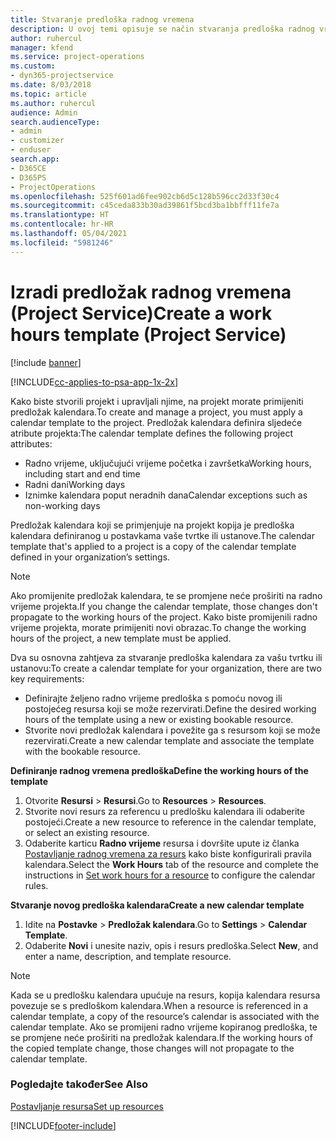 ```yaml
---
title: Stvaranje predloška radnog vremena
description: U ovoj temi opisuje se način stvaranja predloška radnog vremena u aplikaciji Project Service.
author: ruhercul
manager: kfend
ms.service: project-operations
ms.custom:
- dyn365-projectservice
ms.date: 8/03/2018
ms.topic: article
ms.author: ruhercul
audience: Admin
search.audienceType:
- admin
- customizer
- enduser
search.app:
- D365CE
- D365PS
- ProjectOperations
ms.openlocfilehash: 525f601ad6fee902cb6d5c128b596cc2d33f30c4
ms.sourcegitcommit: c45ceda833b30ad39861f5bcd3ba1bbfff11fe7a
ms.translationtype: HT
ms.contentlocale: hr-HR
ms.lasthandoff: 05/04/2021
ms.locfileid: "5981246"
---
```

# <a name="create-a-work-hours-template-project-service"></a><span data-ttu-id="00f0f-103">Izradi predložak radnog vremena (Project Service)</span><span class="sxs-lookup"><span data-stu-id="00f0f-103">Create a work hours template (Project Service)</span></span>

[!include [banner](../includes/psa-now-project-operations.md)]

[!INCLUDE[cc-applies-to-psa-app-1x-2x](../includes/cc-applies-to-psa-app-3x.md)]

<span data-ttu-id="00f0f-104">Kako biste stvorili projekt i upravljali njime, na projekt morate primijeniti predložak kalendara.</span><span class="sxs-lookup"><span data-stu-id="00f0f-104">To create and manage a project, you must apply a calendar template to the project.</span></span> <span data-ttu-id="00f0f-105">Predložak kalendara definira sljedeće atribute projekta:</span><span class="sxs-lookup"><span data-stu-id="00f0f-105">The calendar template defines the following project attributes:</span></span>

- <span data-ttu-id="00f0f-106">Radno vrijeme, uključujući vrijeme početka i završetka</span><span class="sxs-lookup"><span data-stu-id="00f0f-106">Working hours, including start and end time</span></span>
- <span data-ttu-id="00f0f-107">Radni dani</span><span class="sxs-lookup"><span data-stu-id="00f0f-107">Working days</span></span>
- <span data-ttu-id="00f0f-108">Iznimke kalendara poput neradnih dana</span><span class="sxs-lookup"><span data-stu-id="00f0f-108">Calendar exceptions such as non-working days</span></span>

<span data-ttu-id="00f0f-109">Predložak kalendara koji se primjenjuje na projekt kopija je predloška kalendara definiranog u postavkama vaše tvrtke ili ustanove.</span><span class="sxs-lookup"><span data-stu-id="00f0f-109">The calendar template that's applied to a project is a copy of the calendar template defined in your organization’s settings.</span></span>

> [!NOTE]
> <span data-ttu-id="00f0f-110">Ako promijenite predložak kalendara, te se promjene neće proširiti na radno vrijeme projekta.</span><span class="sxs-lookup"><span data-stu-id="00f0f-110">If you change the calendar template, those changes don't propagate to the working hours of the project.</span></span> <span data-ttu-id="00f0f-111">Kako biste promijenili radno vrijeme projekta, morate primijeniti novi obrazac.</span><span class="sxs-lookup"><span data-stu-id="00f0f-111">To change the working hours of the project, a new template must be applied.</span></span>

<span data-ttu-id="00f0f-112">Dva su osnovna zahtjeva za stvaranje predloška kalendara za vašu tvrtku ili ustanovu:</span><span class="sxs-lookup"><span data-stu-id="00f0f-112">To create a calendar template for your organization, there are two key requirements:</span></span>

- <span data-ttu-id="00f0f-113">Definirajte željeno radno vrijeme predloška s pomoću novog ili postojećeg resursa koji se može rezervirati.</span><span class="sxs-lookup"><span data-stu-id="00f0f-113">Define the desired working hours of the template using a new or existing bookable resource.</span></span>
- <span data-ttu-id="00f0f-114">Stvorite novi predložak kalendara i povežite ga s resursom koji se može rezervirati.</span><span class="sxs-lookup"><span data-stu-id="00f0f-114">Create a new calendar template and associate the template with the bookable resource.</span></span>

<span data-ttu-id="00f0f-115">**Definiranje radnog vremena predloška**</span><span class="sxs-lookup"><span data-stu-id="00f0f-115">**Define the working hours of the template**</span></span>

1. <span data-ttu-id="00f0f-116">Otvorite **Resursi** \> **Resursi**.</span><span class="sxs-lookup"><span data-stu-id="00f0f-116">Go to **Resources** \> **Resources**.</span></span>
2. <span data-ttu-id="00f0f-117">Stvorite novi resurs za referencu u predlošku kalendara ili odaberite postojeći.</span><span class="sxs-lookup"><span data-stu-id="00f0f-117">Create a new resource to reference in the calendar template, or select an existing resource.</span></span>
3. <span data-ttu-id="00f0f-118">Odaberite karticu **Radno vrijeme** resursa i dovršite upute iz članka [Postavljanje radnog vremena za resurs](https://docs.microsoft.com/dynamics365/field-service/set-work-hours-resource) kako biste konfigurirali pravila kalendara.</span><span class="sxs-lookup"><span data-stu-id="00f0f-118">Select the **Work Hours** tab of the resource and complete the instructions in [Set work hours for a resource](https://docs.microsoft.com/dynamics365/field-service/set-work-hours-resource) to configure the calendar rules.</span></span>

<span data-ttu-id="00f0f-119">**Stvaranje novog predloška kalendara**</span><span class="sxs-lookup"><span data-stu-id="00f0f-119">**Create a new calendar template**</span></span>

1. <span data-ttu-id="00f0f-120">Idite na **Postavke** \> **Predložak kalendara**.</span><span class="sxs-lookup"><span data-stu-id="00f0f-120">Go to **Settings** \> **Calendar Template**.</span></span>
2. <span data-ttu-id="00f0f-121">Odaberite **Novi** i unesite naziv, opis i resurs predloška.</span><span class="sxs-lookup"><span data-stu-id="00f0f-121">Select **New**, and enter a name, description, and template resource.</span></span>


> [!NOTE]
> <span data-ttu-id="00f0f-122">Kada se u predlošku kalendara upućuje na resurs, kopija kalendara resursa povezuje se s predloškom kalendara.</span><span class="sxs-lookup"><span data-stu-id="00f0f-122">When a resource is referenced in a calendar template, a copy of the resource’s calendar is associated with the calendar template.</span></span> <span data-ttu-id="00f0f-123">Ako se promijeni radno vrijeme kopiranog predloška, te se promjene neće proširiti na predložak kalendara.</span><span class="sxs-lookup"><span data-stu-id="00f0f-123">If the working hours of the copied template change, those changes will not propagate to the calendar template.</span></span>


### <a name="see-also"></a><span data-ttu-id="00f0f-124">Pogledajte također</span><span class="sxs-lookup"><span data-stu-id="00f0f-124">See Also</span></span>  
 [<span data-ttu-id="00f0f-125">Postavljanje resursa</span><span class="sxs-lookup"><span data-stu-id="00f0f-125">Set up resources</span></span>](../psa/set-up-resources.md)


[!INCLUDE[footer-include](../includes/footer-banner.md)]
